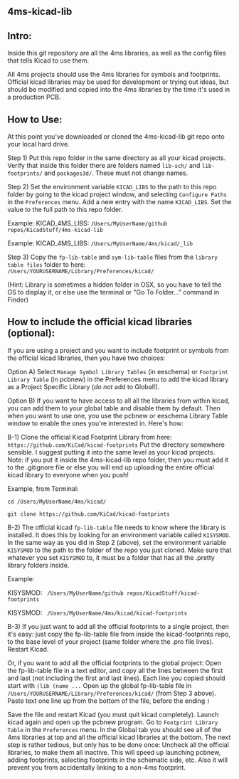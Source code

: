 4ms-kicad-lib
-------------

Intro:
-----

Inside this git repository are all the 4ms libraries, as well as the config files that tells Kicad to use them.

All 4ms projects should use the 4ms libraries for symbols and footprints. Official kicad libraries may be used for development or trying out ideas, but should be modified and copied into the 4ms libraries by the time it's used in a production PCB.

How to Use:
----------

At this point you've downloaded or cloned the 4ms-kicad-lib git repo onto your local hard drive. 

Step 1)
Put this repo folder in the same directory as all your kicad projects.
Verify that inside this folder there are folders named `lib-sch/` and `lib-footprints/` and `packages3d/`. These must not change names.


Step 2)
Set the environment variable `KICAD_LIBS` to the path to this repo folder by going to the kicad project window, and selecting `Configure Paths` in the `Preferences` menu. Add a new entry with the name `KICAD_LIBS`. Set the value to the full path to this repo folder.

Example:
KICAD_4MS_LIBS: `/Users/MyUserName/github repos/KicadStuff/4ms-kicad-lib`

Example:
KICAD_4MS_LIBS: `/Users/MyUserName/4ms/kicad/_lib`


Step 3)
Copy the `fp-lib-table` and `sym-lib-table` files from the `library table files` folder to here:
`/Users/YOURUSERNAME/Library/Preferences/kicad/`

(Hint: Library is sometimes a hidden folder in OSX, so you have to tell the OS to display it, or else use the terminal or "Go To Folder..." command in Finder)


How to include the official kicad libraries (optional):
------------------------------------------------------------

If you are using a project and you want to include footprint or symbols from the official kicad libraries, then you have two choices:


Option A) Select `Manage Symbol Library Tables` (in eeschema) or `Footprint Library Table` (in pcbnew) in the Preferences menu to add the kicad library as a Project Specific Library (*do not* add to Global!).

Option B) If you want to have access to all all the libraries from within kicad, you can add them to your global table and disable them by default. Then when you want to use one, you use the pcbnew or eeschema Library Table window to enable the ones you're interested in. Here's how:

B-1) Clone the official Kicad Footprint Library from here: `https://github.com/KiCad/kicad-footprints`
Put the directory somewhere sensible. I suggest putting it into the same level as your kicad projects. Note: if you put it inside the 4ms-kicad-lib repo folder, then you must add it to the .gitignore file or else you will end up uploading the entire official kicad library to everyone when you push!

Example, from Terminal:

`cd /Users/MyUserName/4ms/kicad/`

`git clone https://github.com/KiCad/kicad-footprints`

B-2) The official kicad `fp-lib-table` file needs to know where the library is installed. It does this by looking for an environment variable called `KISYSMOD`. In the same way as you did in Step 2 (above), set the environment variable `KISYSMOD` to the path to the folder of the repo you just cloned. Make sure that whatever you set `KISYSMOD` to, it must be a folder that has all the .pretty library folders inside.

Example:

KISYSMOD: `	/Users/MyUserName/github repos/KicadStuff/kicad-footprints`

KISYSMOD: `	/Users/MyUserName/4ms/kicad/kicad-footprints`

B-3) If you just want to add all the official footprints to a single project, then it's easy: just copy the fp-lib-table file from inside the kicad-footprints repo, to the base level of your project (same folder where the .pro file lives). Restart Kicad.

Or, if you want to add all the official footprints to the global project:
Open the fp-lib-table file in a text editor, and copy all the lines between the first and last (not including the first and last lines).
Each line you copied should start with `(lib (name ...`
Open up the global fp-lib-table file in `/Users/YOURUSERNAME/Library/Preferences/kicad/` (from Step 3 above). Paste text one line up from the bottom of the file, before the ending `)`

Save the file and restart Kicad (you must quit kicad completely). Launch kicad again and open up the pcbnew program. Go to `Footprint Library Table` in the `Preferences` menu. In the Global tab you should see all of the 4ms libraries at top and all the official kicad libraries at the bottom. 
The next step is rather tedious, but only has to be done once: Uncheck all the official libraries, to make them all inactive. This will speed up launching pcbnew, adding footprints, selecting footprints in the schematic side, etc. Also it will prevent you from accidentally linking to a non-4ms footprint.


